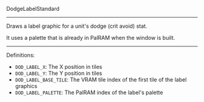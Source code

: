 
DodgeLabelStandard

---

Draws a label graphic for a unit's dodge (crit avoid) stat.

It uses a palette that is already in PalRAM when the window is built.

---

Definitions:

  * `DOD_LABEL_X`: The X position in tiles
  * `DOD_LABEL_Y`: The Y position in tiles
  * `DOD_LABEL_BASE_TILE`: The VRAM tile index of the first tile of the label graphics
  * `DOD_LABEL_PALETTE`: The PalRAM index of the label's palette
